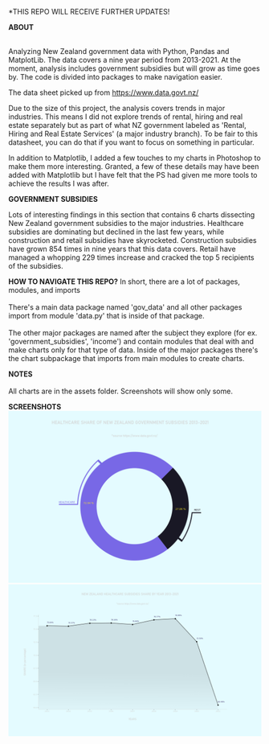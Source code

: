 
*THIS REPO WILL RECEIVE FURTHER UPDATES!

<strong>ABOUT</strong><br>
<br>

Analyzing New Zealand government data with Python, Pandas and MatplotLib. The data covers a nine year period from 2013-2021. At the moment, analysis includes government subsidies but will grow as time goes by. The code is divided into packages to make navigation easier. 

The data sheet picked up from https://www.data.govt.nz/

Due to the size of this project, the analysis covers trends in major industries. This means I did not explore trends of rental, hiring and real estate separately but as part of what NZ government labeled as 'Rental, Hiring and Real Estate Services' (a major industry branch). To be fair to this datasheet, you can do that if you want to focus on something in particular.

In addition to Matplotlib, I added a few touches to my charts in Photoshop to make them more interesting. Granted,
a few of these details may have been added with Matplotlib but I have felt that the PS had given me more tools to achieve the results I was after. 

<strong>GOVERNMENT SUBSIDIES</strong><br>

Lots of interesting findings in this section that contains 6 charts dissecting New Zealand government subsidies to the major industries. Healthcare subsidies are dominating but declined in the last few years, while construction and retail subsidies have skyrocketed. Construction subsidies have grown 854 times in nine years that this data covers. Retail have managed a whopping 229 times increase and cracked the top 5 recipients of the subsidies. 

<strong>HOW TO NAVIGATE THIS REPO?</strong>
In short, there are a lot of packages, modules, and imports<br>
<br>
There's a main data package named 'gov_data' and all other packages import from module 'data.py' that is inside of that package.<br>
<br> 
The other major packages are named after the subject they explore (for ex. 'government_subsidies', 'income') and contain modules that deal with and make charts only for that type of data. Inside of the major packages there's the chart subpackage that imports from main modules to create charts.

<strong>NOTES</strong><br>
<br>
All charts are in the assets folder. Screenshots will show only some.

<strong>SCREENSHOTS</strong>
<img src="./assets/gov_subsidies_charts/healthcare_share_of_subsidies_2013_2021.png" />
<img src="./assets/gov_subsidies_charts/healthcare_share_by_year.png" />


